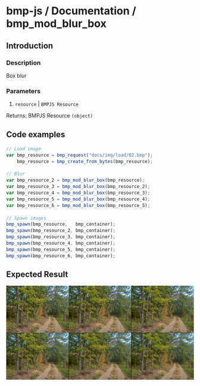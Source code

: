 # bmp-js / Documentation / bmp_mod_blur_box
## Introduction

### Description

Box blur

### Parameters

1. `resource` | `BMPJS Resource`

Returns: BMPJS Resource `(object)`

## Code examples

```js
// Load image
var bmp_resource = bmp_request("docs/img/load/02.bmp");
    bmp_resource = bmp_create_from_bytes(bmp_resource);

// Blur
var bmp_resource_2 = bmp_mod_blur_box(bmp_resource);
var bmp_resource_3 = bmp_mod_blur_box(bmp_resource_2);
var bmp_resource_4 = bmp_mod_blur_box(bmp_resource_3);
var bmp_resource_5 = bmp_mod_blur_box(bmp_resource_4);
var bmp_resource_6 = bmp_mod_blur_box(bmp_resource_5);

// Spawn images
bmp_spawn(bmp_resource,   bmp_container);
bmp_spawn(bmp_resource_2, bmp_container);
bmp_spawn(bmp_resource_3, bmp_container);
bmp_spawn(bmp_resource_4, bmp_container);
bmp_spawn(bmp_resource_5, bmp_container);
bmp_spawn(bmp_resource_6, bmp_container);
```

## Expected Result

![expected-result](./img/036.png)
